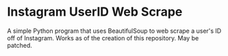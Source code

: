 # Instagram UserID Web Scrape

A simple Python program that uses BeautifulSoup to web scrape a user's ID off of Instagram. Works as of the creation of this repository. May be patched.
